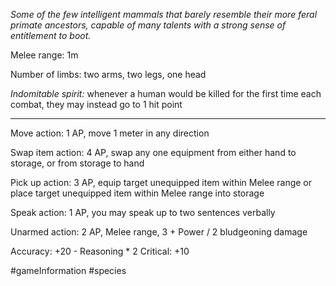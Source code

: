 *Some of the few intelligent mammals that barely resemble their more feral primate ancestors, capable of many talents with a strong sense of entitlement to boot.*

Melee range: 1m

Number of limbs: two arms, two legs, one head

*Indomitable spirit:* whenever a human would be killed for the first time each combat, they may instead go to 1 hit point

---

Move action: 1 AP, move 1 meter in any direction

Swap item action: 4 AP, swap any one equipment from either hand to storage, or from storage to hand

Pick up action: 3 AP, equip target unequipped item within Melee range or place target unequipped item within Melee range into storage

Speak action: 1 AP, you may speak up to two sentences verbally

Unarmed action: 2 AP, Melee range, 3 + Power / 2 bludgeoning damage

Accuracy: +20 - Reasoning * 2
Critical: +10

#gameInformation #species